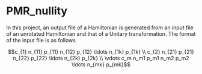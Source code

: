 # PMR_nullity

In this project, an output file of a Hamiltonian is generated from an input file of an unrotated Hamiltonian and that of a Unitary transformation.
The format of the input file is as follows

$$c_{1} n_{11} p_{11} n_{12} p_{12} \ldots n_{1k} p_{1k} \\
c_{2} n_{21} p_{21} n_{22} p_{22} \ldots n_{2k} p_{2k} \\
\vdots
c_m n_m1 p_m1 n_m2 p_m2 \ldots n_{mk} p_{mk}$$


